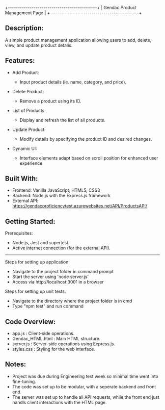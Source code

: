 +---------------------------------------------+
|       Gendac Product Management Page        |
+---------------------------------------------+

Description:
------------
A simple product management application allowing users to add, 
    delete, view, and update product details.

Features:
---------
- Add Product: 
  - Input product details (ie. name, category, and price).
  
- Delete Product: 
  - Remove a product using its ID.
  
- List of Products: 
  - Display and refresh the list of all products.
  
- Update Product: 
  - Modify details by specifying the product ID and desired changes.

- Dynamic UI: 
  - Interface elements adapt based on scroll position for enhanced user experience.

Built With:
-----------

- Frontend: Vanilla JavaScript, HTML5, CSS3
- Backend: Node.js with the Express.js framework
- External API: https://gendacproficiencytest.azurewebsites.net/API/ProductsAPI/

Getting Started:
----------------
Prerequisites:
  * Node.js, Jest and supertest.
  * Active internet connection (for the external API).

---------------

Steps for setting up application:
* Navigate to the project folder in command prompt
* Start the server using 'node server.js'
* Access via http://localhost:3001 in a browser

Steps for setting up unit tests:
* Navigate to the directory where the project folder is in cmd
* Type "npm test" and run command

Code Overview:
--------------
- app.js           : Client-side operations.
- Gendac_HTML.html : Main HTML structure.
- server.js        : Server-side operations using Express.js.
- styles.css       : Styling for the web interface.

Notes:
------
- Project was due during Engineering test week so minimal time went into fine-tuning.
- The code was set up to be modular, with a seperate backend and front end.
- The server was set up to handle all API requests, while the front end just handls client interactions with the HTML page. 
